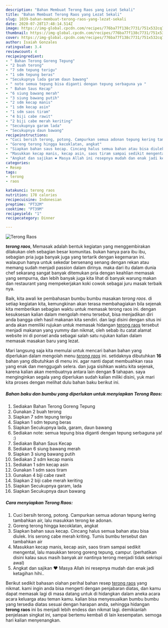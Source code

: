 ```yaml
---
description: "Bahan Membuat Terong Raos yang Lezat Sekali"
title: "Bahan Membuat Terong Raos yang Lezat Sekali"
slug: 1039-bahan-membuat-terong-raos-yang-lezat-sekali
date: 2020-07-28T17:48:14.514Z
image: https://img-global.cpcdn.com/recipes/776ba77f138c7731/751x532cq70/terong-raos-foto-resep-utama.jpg
thumbnail: https://img-global.cpcdn.com/recipes/776ba77f138c7731/751x532cq70/terong-raos-foto-resep-utama.jpg
cover: https://img-global.cpcdn.com/recipes/776ba77f138c7731/751x532cq70/terong-raos-foto-resep-utama.jpg
author: Isaiah Gonzales
ratingvalue: 3.4
reviewcount: 4
recipeingredient:
- " Bahan Terong Goreng Tepung"
- "2 buah terong"
- "7 sdm tepung terigu"
- "1 sdm tepung beras"
- "Secukupnya lada garam daun bawang"
- " note semua tepung bisa diganti dengan tepung serbaguna ya "
- " Bahan Saus Kecap"
- "6 siung bawang merah"
- "3 siung bawang putih"
- "2 sdm kecap manis"
- "1 sdm kecap asin"
- "1 sdm saos tiram"
- "4 biji cabe rawit"
- "2 biji cabe merah keriting"
- "Secukupnya garam lada"
- "Secukupnya daun bawang"
recipeinstructions:
- "Cuci bersih terong, potong. Campurkan semua adonan tepung kering tambahkan air, lalu masukkan terong ke adonan."
- "Goreng terong hingga kecoklatan, angkat"
- "Siapkan bahan saus kecap. Cincang halus semua bahan atau bisa diulek. Iris serong cabe merah kriting. Tumis bumbu tersebut dan tambahkan air"
- "Masukkan kecap manis, kecap asin, saos tiram sampai sedikit mengental, lalu masukkan terong goreng tepung, campur. (perhatikan disini kalau saus masih banyak air nantinya terong menjadi tidak sekrispi awal)"
- "Angkat dan sajikan ❤️ Masya Allah ini resepnya mudah dan enak jadi ketagihan hihi.."
categories:
- Resep
tags:
- terong
- raos

katakunci: terong raos 
nutrition: 178 calories
recipecuisine: Indonesian
preptime: "PT32M"
cooktime: "PT39M"
recipeyield: "1"
recipecategory: Dinner

---
```



![Terong Raos](https://img-global.cpcdn.com/recipes/776ba77f138c7731/751x532cq70/terong-raos-foto-resep-utama.jpg)

<b><i>terong raos</i></b>, Memasak adalah bentuk kegiatan yang menggembirakan dilakukan oleh sebagian besar komunitas. bukan hanya para ibu ibu, sebagian pria juga banyak juga yang tertarik dengan kegemaran ini. walaupun hanya untuk sekedar bersenang senang dengan rekan atau memang sudah menjadi passion dalam dirinya. maka dari itu dalam dunia chef sekarang sangat banyak ditemukan pria dengan keahlian memasak yang sempurna, dan lebih banyak juga kita lihat di banyak warung makan dan restaurant yang mempekerjakan koki cowok sebagai juru masak terbaik nya.



Baik, kita awali ke pembahasan bumbu bumbu masakan <i>terong raos</i>. di setiap kegiatan kita, kemungkinan akan terasa membahagiakan bila sejenak kita memberikan sebagian waktu untuk memasak terong raos ini. dengan kesuksesan kalian dalam mengolah menu tersebut, bisa menjadikan diri anda bangga oleh hasil makanan kita sendiri. dan lagi disini dengan situs ini anda akan memiliki rujukan untuk memasak hidangan <u>terong raos</u> tersebut menjadi makanan yang yummy dan nikmat, oleh sebab itu catat alamat website ini di ponsel anda sebagai salah satu rujukan kalian dalam memasak masakan baru yang lezat.


Mari langsung saja kita memulai untuk mencari bahan bahan yang diperlukan dalam mengolah menu <u><i>terong raos</i></u> ini. setidaknya dibutuhkan <b>16</b> bahan yang dibutuhkan di menu ini. agar nanti dapat membuahkan rasa yang enak dan menggugah selera. dan juga sisihkan waktu kita sejenak, karena kalian akan membuatnya antara lain dengan <b>5</b> tahapan. saya menginginkan segala yang diperlukan sudah kalian miliki disini, yuk mari kita proses dengan melihat dulu bahan baku berikut ini.

<!--inarticleads1-->

##### Bahan baku dan bumbu yang diperlukan untuk menyiapkan Terong Raos:

1. Sediakan  Bahan Terong Goreng Tepung
1. Gunakan 2 buah terong
1. Siapkan 7 sdm tepung terigu
1. Siapkan 1 sdm tepung beras
1. Siapkan Secukupnya lada, garam, daun bawang
1. Sediakan  note: semua tepung bisa diganti dengan tepung serbaguna ya! :)
1. Sediakan  Bahan Saus Kecap
1. Sediakan 6 siung bawang merah
1. Siapkan 3 siung bawang putih
1. Sediakan 2 sdm kecap manis
1. Sediakan 1 sdm kecap asin
1. Gunakan 1 sdm saos tiram
1. Gunakan 4 biji cabe rawit
1. Siapkan 2 biji cabe merah keriting
1. Siapkan Secukupnya garam, lada
1. Siapkan Secukupnya daun bawang




<!--inarticleads2-->

##### Cara menyiapkan Terong Raos:

1. Cuci bersih terong, potong. Campurkan semua adonan tepung kering tambahkan air, lalu masukkan terong ke adonan.
1. Goreng terong hingga kecoklatan, angkat
1. Siapkan bahan saus kecap. Cincang halus semua bahan atau bisa diulek. Iris serong cabe merah kriting. Tumis bumbu tersebut dan tambahkan air
1. Masukkan kecap manis, kecap asin, saos tiram sampai sedikit mengental, lalu masukkan terong goreng tepung, campur. (perhatikan disini kalau saus masih banyak air nantinya terong menjadi tidak sekrispi awal)
1. Angkat dan sajikan ❤️ Masya Allah ini resepnya mudah dan enak jadi ketagihan hihi..




Berikut sedikit bahasan olahan perihal bahan resep <u>terong raos</u> yang nikmat. kami ingin anda bisa mengerti dengan penjabaran diatas, dan kamu dapat memasak lagi di masa datang untuk di hidangkan dalam aneka acara acara keluarga atau teman kamu. kalian bisa menyesuaikan bumbu bumbu yang tersedia diatas sesuai dengan harapan anda, sehingga hidangan <b>terong raos</b> ini bs menjadi lebih endess dan nikmat lagi. demikianlah penjelasan singkat ini, sampai bertemu kembali di lain kesempatan. semoga hari kalian menyenangkan.

